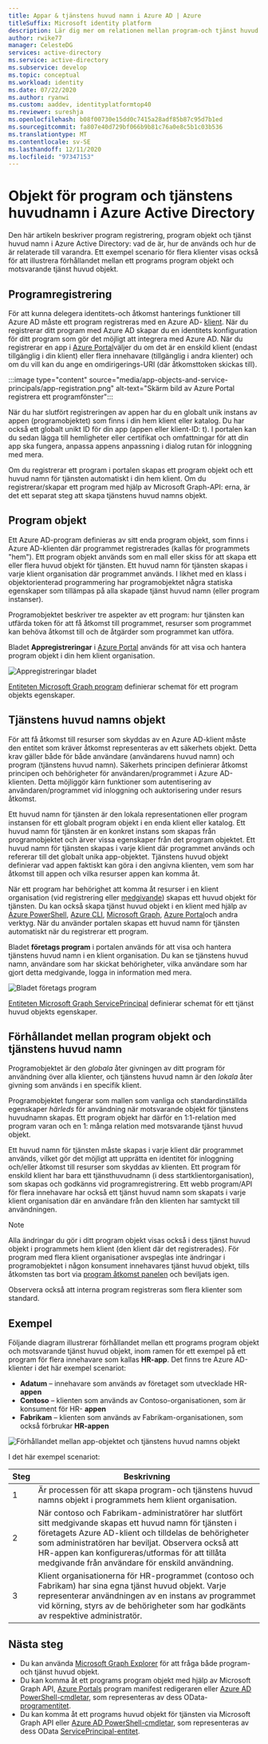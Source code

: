 ```yaml
---
title: Appar & tjänstens huvud namn i Azure AD | Azure
titleSuffix: Microsoft identity platform
description: Lär dig mer om relationen mellan program-och tjänst huvud objekt i Azure Active Directory.
author: rwike77
manager: CelesteDG
services: active-directory
ms.service: active-directory
ms.subservice: develop
ms.topic: conceptual
ms.workload: identity
ms.date: 07/22/2020
ms.author: ryanwi
ms.custom: aaddev, identityplatformtop40
ms.reviewer: sureshja
ms.openlocfilehash: b08f00730e15dd0c7415a28adf85b87c95d7b1ed
ms.sourcegitcommit: fa807e40d729bf066b9b81c76a0e8c5b1c03b536
ms.translationtype: MT
ms.contentlocale: sv-SE
ms.lasthandoff: 12/11/2020
ms.locfileid: "97347153"
---
```

# <a name="application-and-service-principal-objects-in-azure-active-directory"></a>Objekt för program och tjänstens huvudnamn i Azure Active Directory

Den här artikeln beskriver program registrering, program objekt och tjänst huvud namn i Azure Active Directory: vad de är, hur de används och hur de är relaterade till varandra. Ett exempel scenario för flera klienter visas också för att illustrera förhållandet mellan ett programs program objekt och motsvarande tjänst huvud objekt.

## <a name="application-registration"></a>Programregistrering
För att kunna delegera identitets-och åtkomst hanterings funktioner till Azure AD måste ett program registreras med en Azure AD- [klient](developer-glossary.md#tenant). När du registrerar ditt program med Azure AD skapar du en identitets konfiguration för ditt program som gör det möjligt att integrera med Azure AD. När du registrerar en app i [Azure Portal][AZURE-Portal]väljer du om det är en enskild klient (endast tillgänglig i din klient) eller flera innehavare (tillgänglig i andra klienter) och om du vill kan du ange en omdirigerings-URI (där åtkomsttoken skickas till).

:::image type="content" source="media/app-objects-and-service-principals/app-registration.png" alt-text="Skärm bild av Azure Portal registrera ett programfönster":::

När du har slutfört registreringen av appen har du en globalt unik instans av appen (programobjektet) som finns i din hem klient eller katalog.  Du har också ett globalt unikt ID för din app (appen eller klient-ID: t).  I portalen kan du sedan lägga till hemligheter eller certifikat och omfattningar för att din app ska fungera, anpassa appens anpassning i dialog rutan för inloggning med mera.

Om du registrerar ett program i portalen skapas ett program objekt och ett huvud namn för tjänsten automatiskt i din hem klient.  Om du registrerar/skapar ett program med hjälp av Microsoft Graph-API: erna, är det ett separat steg att skapa tjänstens huvud namns objekt.

## <a name="application-object"></a>Program objekt
Ett Azure AD-program definieras av sitt enda program objekt, som finns i Azure AD-klienten där programmet registrerades (kallas för programmets "hem").  Ett program objekt används som en mall eller skiss för att skapa ett eller flera huvud objekt för tjänsten.  Ett huvud namn för tjänsten skapas i varje klient organisation där programmet används. I likhet med en klass i objektorienterad programmering har programobjektet några statiska egenskaper som tillämpas på alla skapade tjänst huvud namn (eller program instanser).

Programobjektet beskriver tre aspekter av ett program: hur tjänsten kan utfärda token för att få åtkomst till programmet, resurser som programmet kan behöva åtkomst till och de åtgärder som programmet kan utföra.

Bladet **Appregistreringar** i [Azure Portal][AZURE-Portal] används för att visa och hantera program objekt i din hem klient organisation.

![Appregistreringar bladet](./media/app-objects-and-service-principals/app-registrations-blade.png)

[Entiteten Microsoft Graph program][MS-Graph-App-Entity] definierar schemat för ett program objekts egenskaper.

## <a name="service-principal-object"></a>Tjänstens huvud namns objekt
För att få åtkomst till resurser som skyddas av en Azure AD-klient måste den entitet som kräver åtkomst representeras av ett säkerhets objekt. Detta krav gäller både för både användare (användarens huvud namn) och program (tjänstens huvud namn). Säkerhets principen definierar åtkomst principen och behörigheter för användaren/programmet i Azure AD-klienten. Detta möjliggör kärn funktioner som autentisering av användaren/programmet vid inloggning och auktorisering under resurs åtkomst.

Ett huvud namn för tjänsten är den lokala representationen eller program instansen för ett globalt program objekt i en enda klient eller katalog. Ett huvud namn för tjänsten är en konkret instans som skapas från programobjektet och ärver vissa egenskaper från det program objektet. Ett huvud namn för tjänsten skapas i varje klient där programmet används och refererar till det globalt unika app-objektet.  Tjänstens huvud objekt definierar vad appen faktiskt kan göra i den angivna klienten, vem som har åtkomst till appen och vilka resurser appen kan komma åt.

När ett program har behörighet att komma åt resurser i en klient organisation (vid registrering eller [medgivande](developer-glossary.md#consent)) skapas ett huvud objekt för tjänsten. Du kan också skapa tjänst huvud objekt i en klient med hjälp av [Azure PowerShell](howto-authenticate-service-principal-powershell.md), [Azure CLI](/cli/azure/create-an-azure-service-principal-azure-cli), [Microsoft Graph](/graph/api/serviceprincipal-post-serviceprincipals?tabs=http), [Azure Portal][AZURE-Portal]och andra verktyg. När du använder portalen skapas ett huvud namn för tjänsten automatiskt när du registrerar ett program.

Bladet **företags program** i portalen används för att visa och hantera tjänstens huvud namn i en klient organisation. Du kan se tjänstens huvud namn, användare som har skickat behörigheter, vilka användare som har gjort detta medgivande, logga in information med mera.

![Bladet företags program](./media/app-objects-and-service-principals/enterprise-apps-blade.png)

[Entiteten Microsoft Graph ServicePrincipal][MS-Graph-Sp-Entity] definierar schemat för ett tjänst huvud objekts egenskaper.

## <a name="relationship-between-application-objects-and-service-principals"></a>Förhållandet mellan program objekt och tjänstens huvud namn

Programobjektet är den *globala* åter givningen av ditt program för användning över alla klienter, och tjänstens huvud namn är den *lokala* åter givning som används i en specifik klient.

Programobjektet fungerar som mallen som vanliga och standardinställda egenskaper *härleds* för användning när motsvarande objekt för tjänstens huvudnamn skapas. Ett program objekt har därför en 1:1-relation med program varan och en 1: många relation med motsvarande tjänst huvud objekt.

Ett huvud namn för tjänsten måste skapas i varje klient där programmet används, vilket gör det möjligt att upprätta en identitet för inloggning och/eller åtkomst till resurser som skyddas av klienten. Ett program för enskild klient har bara ett tjänsthuvudnamn (i dess startklientorganisation), som skapas och godkänns vid programregistrering. Ett webb program/API för flera innehavare har också ett tjänst huvud namn som skapats i varje klient organisation där en användare från den klienten har samtyckt till användningen.

> [!NOTE]
> Alla ändringar du gör i ditt program objekt visas också i dess tjänst huvud objekt i programmets hem klient (den klient där det registrerades). För program med flera klient organisationer avspeglas inte ändringar i programobjektet i någon konsument innehavares tjänst huvud objekt, tills åtkomsten tas bort via [program åtkomst panelen](https://myapps.microsoft.com) och beviljats igen.
>
> Observera också att interna program registreras som flera klienter som standard.

## <a name="example"></a>Exempel

Följande diagram illustrerar förhållandet mellan ett programs program objekt och motsvarande tjänst huvud objekt, inom ramen för ett exempel på ett program för flera innehavare som kallas **HR-app**. Det finns tre Azure AD-klienter i det här exempel scenariot:

- **Adatum** – innehavare som används av företaget som utvecklade HR- **appen**
- **Contoso** – klienten som används av Contoso-organisationen, som är konsument för HR- **appen**
- **Fabrikam** – klienten som används av Fabrikam-organisationen, som också förbrukar **HR-appen**

![Förhållandet mellan app-objektet och tjänstens huvud namns objekt](./media/app-objects-and-service-principals/application-objects-relationship.svg)

I det här exempel scenariot:

| Steg | Beskrivning |
|------|-------------|
| 1    | Är processen för att skapa program-och tjänstens huvud namns objekt i programmets hem klient organisation. |
| 2    | När contoso och Fabrikam-administratörer har slutfört sitt medgivande skapas ett huvud namn för tjänsten i företagets Azure AD-klient och tilldelas de behörigheter som administratören har beviljat. Observera också att HR-appen kan konfigureras/utformas för att tillåta medgivande från användare för enskild användning. |
| 3    | Klient organisationerna för HR-programmet (contoso och Fabrikam) har sina egna tjänst huvud objekt. Varje representerar användningen av en instans av programmet vid körning, styrs av de behörigheter som har godkänts av respektive administratör. |

## <a name="next-steps"></a>Nästa steg

- Du kan använda [Microsoft Graph Explorer](https://developer.microsoft.com/graph/graph-explorer) för att fråga både program-och tjänst huvud objekt.
- Du kan komma åt ett programs program objekt med hjälp av Microsoft Graph API, [Azure Portals][AZURE-Portal] program manifest redigeraren eller [Azure AD PowerShell-cmdletar](/powershell/azure/), som representeras av dess OData- [programentitet][MS-Graph-App-Entity].
- Du kan komma åt ett programs huvud objekt för tjänsten via Microsoft Graph API eller [Azure AD PowerShell-cmdletar](/powershell/azure/), som representeras av dess OData [ServicePrincipal-entitet][MS-Graph-Sp-Entity].

<!--Image references-->

<!--Reference style links -->
[MS-Graph-App-Entity]: /graph/api/resources/application
[MS-Graph-Sp-Entity]: /graph/api/resources/serviceprincipal
[AZURE-Portal]: https://portal.azure.com
